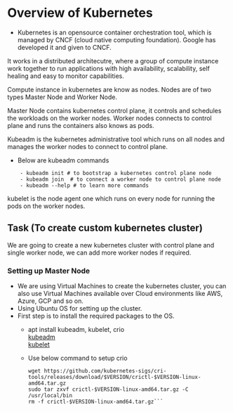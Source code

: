 # Overview of Kubernetes

- Kubernetes is an opensource container orchestration tool, which is managed by CNCF (cloud native computing foundation). Google has developed it and given to CNCF.

It works in a distributed architecutre, where a group of compute instance work together to run applications with high availability, scalability, self healing and easy to monitor capabilities.

Compute instance in kubernetes are know as nodes. Nodes are of two types Master Node and Worker Node.

Master Node contains kubernetes control plane, it controls and schedules the workloads on the worker nodes.
Worker nodes connects to control plane and runs the containers also knows as pods.

Kubeadm is the kubernetes administrative tool which runs on all nodes and manages the worker nodes to connect to control plane.
- Below are kubeadm commands
```
    - kubeadm init # to bootstrap a kubernetes control plane node
    - kubeadm join  # to connect a worker node to control plane node
    - kubeadm --help # to learn more commands
```

kubelet is the node agent one which runs on every node for running the pods on the worker nodes.



## Task (To create custom kubernetes cluster)

We are going to create a new kubernetes cluster with control plane and single worker node, we can add more worker nodes if required.


### Setting up Master Node

- We are using Virtual Machines to create the kubernetes cluster, you can also use Virtual Machines available over Cloud environments like AWS, Azure, GCP and so on.
- Using Ubuntu OS for setting up the cluster.
- First step is to install the required packages to the OS.
    - apt install kubeadm, kubelet, crio  
        [kubeadm](https://dl.k8s.io/v1.31.3/bin/linux/amd64/kubeadm)  
        [kubelet](https://dl.k8s.io/v1.31.3/bin/linux/amd64/kubelet)


    -   Use below command to setup crio
        ```VERSION="v1.31.1" # check latest version in /releases page
        wget https://github.com/kubernetes-sigs/cri-tools/releases/download/$VERSION/crictl-$VERSION-linux-amd64.tar.gz
        sudo tar zxvf crictl-$VERSION-linux-amd64.tar.gz -C /usr/local/bin
        rm -f crictl-$VERSION-linux-amd64.tar.gz```